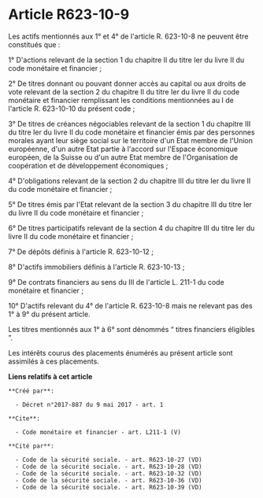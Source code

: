 # Article R623-10-9

Les actifs mentionnés aux 1° et 4° de l'article R. 623-10-8 ne peuvent être constitués que : 

1° D'actions relevant de la section 1 du chapitre II du titre Ier du livre II du code monétaire et financier ; 

2° De titres donnant ou pouvant donner accès au capital ou aux droits de vote relevant de la section 2 du chapitre II du
titre Ier du livre II du code monétaire et financier remplissant les conditions mentionnées au I de l'article R. 623-10-10 du
présent code ; 

3° De titres de créances négociables relevant de la section 1 du chapitre III du titre Ier du livre II du code monétaire et
financier émis par des personnes morales ayant leur siège social sur le territoire d'un Etat membre de l'Union européenne,
d'un autre Etat partie à l'accord sur l'Espace économique européen, de la Suisse ou d'un autre Etat membre de l'Organisation
de coopération et de développement économiques ; 

4° D'obligations relevant de la section 2 du chapitre III du titre Ier du livre II du code monétaire et financier ; 

5° De titres émis par l'Etat relevant de la section 3 du chapitre III du titre Ier du livre II du code monétaire et
financier ; 

6° De titres participatifs relevant de la section 4 du chapitre III du titre Ier du livre II du code monétaire et
financier ; 

7° De dépôts définis à l'article R. 623-10-12 ; 

8° D'actifs immobiliers définis à l'article R. 623-10-13 ; 

9° De contrats financiers au sens du III de l'article L. 211-1 du code monétaire et financier ; 

10° D'actifs relevant du 4° de l'article R. 623-10-8 mais ne relevant pas des 1° à 9° du présent article. 

Les titres mentionnés aux 1° à 6° sont dénommés “ titres financiers éligibles ”. 

Les intérêts courus des placements énumérés au présent article sont assimilés à ces placements.

**Liens relatifs à cet article**

	**Créé par**:

	  - Décret n°2017-887 du 9 mai 2017 - art. 1

	**Cite**:

	  - Code monétaire et financier - art. L211-1 (V)

	**Cité par**:

	  - Code de la sécurité sociale. - art. R623-10-27 (VD)
	  - Code de la sécurité sociale. - art. R623-10-28 (VD)
	  - Code de la sécurité sociale. - art. R623-10-32 (VD)
	  - Code de la sécurité sociale. - art. R623-10-36 (VD)
	  - Code de la sécurité sociale. - art. R623-10-39 (VD)
